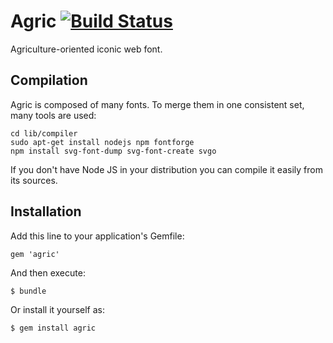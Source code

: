 # Agric [![Build Status](https://travis-ci.org/ekylibre/agric.png)](https://travis-ci.org/ekylibre/agric)

Agriculture-oriented iconic web font.

## Compilation

Agric is composed of many fonts. To merge them in one consistent set, many tools are used:

    cd lib/compiler
    sudo apt-get install nodejs npm fontforge
    npm install svg-font-dump svg-font-create svgo

If you don't have Node JS in your distribution you can compile it easily from its sources.

## Installation

Add this line to your application's Gemfile:

    gem 'agric'

And then execute:

    $ bundle

Or install it yourself as:

    $ gem install agric

